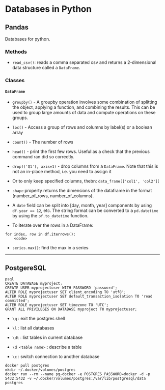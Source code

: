 # Databases in Python

## Pandas

Databases for python.

### Methods

* `read_csv()`: reads a comma separated csv and returns a 2-dimensional data structure called a `DataFrame`.

### Classes

#### `DataFrame`

* `groupby()` - A groupby operation involves some combination of splitting the object, applying a function, and combining the results. This can be used to group large amounts of data and compute operations on these groups.

* `loc()` - Access a group of rows and columns by label(s) or a boolean array

* `count()` - The number of rows

* `head()` - print the first few rows. Useful as a check that the previous command ran did so correctly.

* `drop(['Q1'], axis=1)` - drop columns from a `DataFrame`. Note that this is not an in-place method, i.e. you need to assign it

* Or to only keep specified columns, thebn: `data_frame[['col1', 'col2']]`

* `shape` property returns the dimensions of the dataframe in the format (number_of_rows, number_of_columns).

* A `date` field can be split into [day, month, year] components by using `df.year == 12`, etc. The string format can be converted to a `pd.datetime` by using the `pf.to_datetime` function.

* To iterate over the rows in a DataFrame:

```
for index, row in df.iterrows():
	<code>
```

* `series.max()`: find the max in a series


---


## PostgereSQL

```
psql
CREATE DATABASE myproject;
CREATE USER myprojectuser WITH PASSWORD 'password';
ALTER ROLE myprojectuser SET client_encoding TO 'utf8';
ALTER ROLE myprojectuser SET default_transaction_isolation TO 'read committed';
ALTER ROLE myprojectuser SET timezone TO 'UTC';
GRANT ALL PRIVILEGES ON DATABASE myproject TO myprojectuser;
```

* `\q` : exit the postgres shell

* `\l` : list all databases

* `\dt` : list tables in current database

* `\d <table name>` : describe a table

* `\c` : switch connection to another database

```
docker pull postgres
mkdir ~/.docker/volumes/postgres
docker run --rm --name pg-docker -e POSTGRES_PASSWORD=docker -d -p 5432:5432 -v ~/.docker/volumes/postgres:/var/lib/postgresql/data  postgres
```
